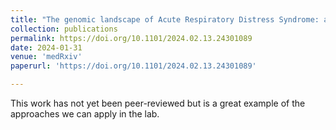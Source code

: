 ```yaml
---
title: "The genomic landscape of Acute Respiratory Distress Syndrome: a meta-analysis by information content of genome-wide studies of the host response."
collection: publications
permalink: https://doi.org/10.1101/2024.02.13.24301089
date: 2024-01-31
venue: 'medRxiv'
paperurl: 'https://doi.org/10.1101/2024.02.13.24301089'

---
```


This work has not yet been peer-reviewed but is a great example of the approaches we can apply in the lab.